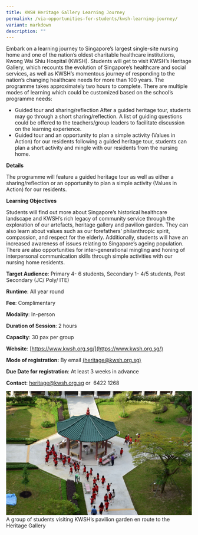 ```yaml
---
title: KWSH Heritage Gallery Learning Journey
permalink: /via-opportunities-for-students/kwsh-learning-journey/
variant: markdown
description: ""
---
```

Embark on a learning journey to Singapore’s largest single-site nursing home and one of the nation’s oldest charitable healthcare institutions, Kwong Wai Shiu Hospital (KWSH). Students will get to visit KWSH’s Heritage Gallery, which recounts the evolution of Singapore’s healthcare and social services, as well as KWSH’s momentous journey of responding to the nation’s changing healthcare needs for more than 100 years. The programme takes approximately two hours to complete. There are multiple modes of learning which could be customized based on the school’s programme needs: 
* Guided tour and sharing/reflection After a guided heritage tour, students may go through a short sharing/reflection. A list of guiding questions could be offered to the teachers/group leaders to facilitate discussion on the learning experience.
* Guided tour and an opportunity to plan a simple activity (Values in Action) for our residents following a guided heritage tour, students can plan a short activity and mingle with our residents from the nursing home.

**Details**		

The programme will feature a guided heritage tour as well as either a sharing/reflection or an opportunity to plan a simple activity (Values in Action) for our residents.	

**Learning Objectives**		

Students will find out more about Singapore’s historical healthcare landscape and KWSH’s rich legacy of community service through the exploration of our artefacts, heritage gallery and pavilion garden. They can also learn about values such as our forefathers’ philanthropic spirit, compassion, and respect for the elderly. Additionally, students will have an increased awareness of issues relating to Singapore’s ageing population. There are also opportunities for inter-generational mingling and honing of interpersonal communication skills through simple activities with our nursing home residents.
		
**Target Audience**: Primary 4- 6 students, Secondary 1- 4/5 students, Post Secondary (JC/ Poly/ ITE)		

**Runtime**: All year round		

**Fee**: Complimentary		

**Modality**: In-person
		
**Duration of Session**: 2 hours 		

**Capacity**: 30 pax per group 		
		
**Website**: [https://www.kwsh.org.sg/](https://www.kwsh.org.sg/)

**Mode of registration:** By email [(heritage@kwsh.org.sg)](heritage@kwsh.org.sg)

**Due Date for registration**: At least 3 weeks in advance 		
		
**Contact**: [heritage@kwsh.org.sg](heritage@kwsh.org.sg) or  6422 1268

![](/images/kwsh%20heritage%20gallery%20learning%20journey_photo%201.jpg)A group of students visiting KWSH’s pavilion garden en route to the Heritage Gallery
